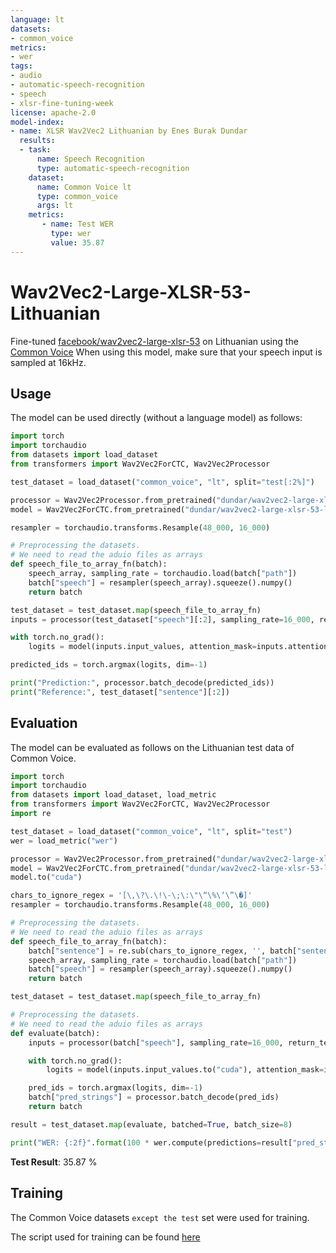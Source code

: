 ```yaml
---
language: lt
datasets:
- common_voice
metrics:
- wer
tags:
- audio
- automatic-speech-recognition
- speech
- xlsr-fine-tuning-week
license: apache-2.0
model-index:
- name: XLSR Wav2Vec2 Lithuanian by Enes Burak Dundar
  results:
  - task: 
      name: Speech Recognition
      type: automatic-speech-recognition
    dataset:
      name: Common Voice lt
      type: common_voice
      args: lt
    metrics:
       - name: Test WER
         type: wer
         value: 35.87
---
```


# Wav2Vec2-Large-XLSR-53-Lithuanian

Fine-tuned [facebook/wav2vec2-large-xlsr-53](https://huggingface.co/facebook/wav2vec2-large-xlsr-53) on Lithuanian using the [Common Voice](https://huggingface.co/datasets/common_voice)
When using this model, make sure that your speech input is sampled at 16kHz.

## Usage

The model can be used directly (without a language model) as follows:

```python
import torch
import torchaudio
from datasets import load_dataset
from transformers import Wav2Vec2ForCTC, Wav2Vec2Processor

test_dataset = load_dataset("common_voice", "lt", split="test[:2%]") 

processor = Wav2Vec2Processor.from_pretrained("dundar/wav2vec2-large-xlsr-53-lithuanian")
model = Wav2Vec2ForCTC.from_pretrained("dundar/wav2vec2-large-xlsr-53-lithuanian")

resampler = torchaudio.transforms.Resample(48_000, 16_000)

# Preprocessing the datasets.
# We need to read the aduio files as arrays
def speech_file_to_array_fn(batch):
	speech_array, sampling_rate = torchaudio.load(batch["path"])
	batch["speech"] = resampler(speech_array).squeeze().numpy()
	return batch

test_dataset = test_dataset.map(speech_file_to_array_fn)
inputs = processor(test_dataset["speech"][:2], sampling_rate=16_000, return_tensors="pt", padding=True)

with torch.no_grad():
	logits = model(inputs.input_values, attention_mask=inputs.attention_mask).logits

predicted_ids = torch.argmax(logits, dim=-1)

print("Prediction:", processor.batch_decode(predicted_ids))
print("Reference:", test_dataset["sentence"][:2])
```


## Evaluation

The model can be evaluated as follows on the Lithuanian test data of Common Voice.


```python
import torch
import torchaudio
from datasets import load_dataset, load_metric
from transformers import Wav2Vec2ForCTC, Wav2Vec2Processor
import re

test_dataset = load_dataset("common_voice", "lt", split="test")
wer = load_metric("wer")

processor = Wav2Vec2Processor.from_pretrained("dundar/wav2vec2-large-xlsr-53-lithuanian")
model = Wav2Vec2ForCTC.from_pretrained("dundar/wav2vec2-large-xlsr-53-lithuanian")
model.to("cuda")

chars_to_ignore_regex = '[\,\?\.\!\-\;\:\"\“\%\‘\”\�]'
resampler = torchaudio.transforms.Resample(48_000, 16_000)

# Preprocessing the datasets.
# We need to read the aduio files as arrays
def speech_file_to_array_fn(batch):
	batch["sentence"] = re.sub(chars_to_ignore_regex, '', batch["sentence"]).lower()
	speech_array, sampling_rate = torchaudio.load(batch["path"])
	batch["speech"] = resampler(speech_array).squeeze().numpy()
	return batch

test_dataset = test_dataset.map(speech_file_to_array_fn)

# Preprocessing the datasets.
# We need to read the aduio files as arrays
def evaluate(batch):
	inputs = processor(batch["speech"], sampling_rate=16_000, return_tensors="pt", padding=True)

	with torch.no_grad():
		logits = model(inputs.input_values.to("cuda"), attention_mask=inputs.attention_mask.to("cuda")).logits

	pred_ids = torch.argmax(logits, dim=-1)
	batch["pred_strings"] = processor.batch_decode(pred_ids)
	return batch

result = test_dataset.map(evaluate, batched=True, batch_size=8)

print("WER: {:2f}".format(100 * wer.compute(predictions=result["pred_strings"], references=result["sentence"])))
```

**Test Result**: 35.87 %  


## Training

The Common Voice datasets `except the test` set were used for training.

The script used for training can be found [here](https://github.com/ebdundar/)